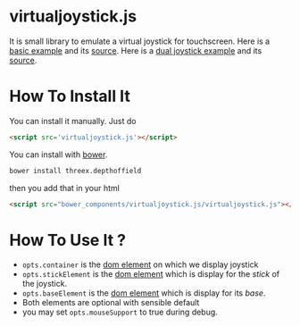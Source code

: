 virtualjoystick.js
==================

It is small library to emulate a virtual joystick for touchscreen.
Here is a [basic example](http://jeromeetienne.github.io/virtualjoystick.js/index.html)
and its
[source](https://github.com/jeromeetienne/virtualjoystick.js/blob/master/index.html).
Here is a [dual joystick example](http://jeromeetienne.github.io/virtualjoystick.js/dual.html)
and its
[source](https://github.com/jeromeetienne/virtualjoystick.js/blob/master/dual.html).

How To Install It
=================

You can install it manually. Just do 

```html
<script src='virtualjoystick.js'></script>
```

You can install with [bower](http://bower.io/).

```bash
bower install threex.depthoffield
```

then you add that in your html

```html
<script src="bower_components/virtualjoystick.js/virtualjoystick.js"></script>
```


How To Use It ?
===============

* ```opts.container``` is the
[dom element](https://developer.mozilla.org/en/DOM/element)
on which we display joystick
* ```opts.stickElement``` is the
[dom element](https://developer.mozilla.org/en/DOM/element)
which is display for the *stick* of the joystick.
* ```opts.baseElement``` is the 
[dom element](https://developer.mozilla.org/en/DOM/element)
which is display for its *base*.
* Both elements are optional with sensible default
* you may set ```opts.mouseSupport``` to true during debug.

